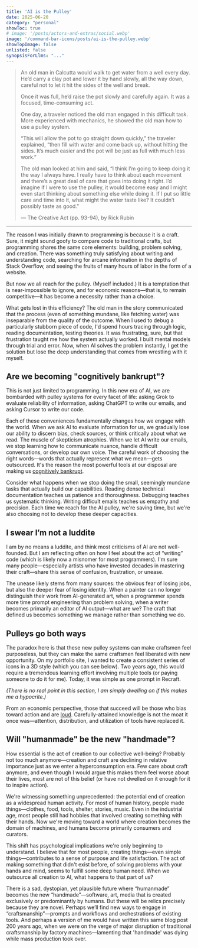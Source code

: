 ```yaml
---
title: 'AI is the Pulley' 
date: 2025-06-20
category: "personal"
showToc: true
# image: '/posts/actors-and-extras/social.webp'
image: '/command-bar-icons/posts/ai-is-the-pulley.webp'
showTopImage: false
unlisted: false
synopsisForLlms: "..."
---
```


<blockquote>

<p className='!my-0 !text-lg'>
An old man in Calcutta would walk to get water from a well every day. He’d carry a clay pot and lower it by hand slowly, all the way down, careful not to let it hit the sides of the well and break. 
</p>

<p className='!my-0 !text-lg'>
Once it was full, he’d raise the pot slowly and carefully again. It was a focused, time-consuming act.  
</p>

<p className='!my-0 !text-lg'>
One day, a traveler noticed the old man engaged in this difficult task. More experienced with mechanics, he showed the old man how to use a pulley system.  
</p>

<p className='!my-0 !text-lg'>
“This will allow the pot to go straight down quickly,” the traveler explained, “then fill with water and come back up, without hitting the sides. It’s much easier and the pot will be just as full with much less work.”  
</p>

<p className='!my-0 !text-lg'>
The old man looked at him and said, “I think I’m going to keep doing it the way I always have. I really have to think about each movement and there’s a great deal of care that goes into doing it right. I’d imagine if I were to use the pulley, it would become easy and I might even start thinking about something else while doing it. If I put so little care and time into it, what might the water taste like? It couldn’t possibly taste as good.”  
</p>

<p className='!mb-0 !mt-2 !text-base text-right italic'>
— The Creative Act (pp. 93-94), by Rick Rubin
</p>

</blockquote>


<hr />

The reason I was initially drawn to programming is because it is a craft. Sure, it might sound goofy to compare code to traditional crafts, but programming shares the same core elements: building, problem solving, and creation. There was something truly satisfying about writing and understanding code, searching for arcane information in the depths of Stack Overflow, and seeing the fruits of many hours of labor in the form of a website.

But now we all reach for the pulley. (Myself included.) It is a temptation that is near-impossible to ignore, and for economic reasons—that is, to remain competitive—it has become a necessity rather than a choice. 

What gets lost in this efficiency? The old man in the story communicated that the process (even of something mundane, like fetching water) was inseparable from the quality of the outcome. 
When I used to debug a particularly stubborn piece of code, I'd spend hours tracing through logic, reading documentation, testing theories. It was frustrating, sure, but that frustration taught me how the system actually worked. I built mental models through trial and error. Now, when AI solves the problem instantly, I get the solution but lose the deep understanding that comes from wrestling with it myself.

## Are we becoming "cognitively bankrupt"?

This is not just limited to programming. In this new era of AI, we are bombarded with pulley systems for every facet of life: asking Grok to evaluate reliability of information, asking ChatGPT to write our emails, and asking Cursor to write our code.

Each of these conveniences fundamentally changes how we engage with the world. When we ask AI to evaluate information for us, we gradually lose our ability to discern bias, check sources, or think critically about what we read. The muscle of skepticism atrophies. When we let AI write our emails, we stop learning how to communicate nuance, handle difficult conversations, or develop our own voice. The careful work of choosing the right words—words that actually represent what we mean—gets outsourced. It's the reason the most powerful tools at our disposal are making us [cognitively bankrupt](https://www.media.mit.edu/projects/your-brain-on-chatgpt/overview/).

Consider what happens when we stop doing the small, seemingly mundane tasks that actually build our capabilities. Reading dense technical documentation teaches us patience and thoroughness. Debugging teaches us systematic thinking. Writing difficult emails teaches us empathy and precision. Each time we reach for the AI pulley, we're saving time, but we're also choosing not to develop these deeper capacities.

## I swear I’m not a luddite

I am by no means a luddite, and think most criticisms of AI are not well-founded. But I am reflecting often on how I feel about the act of “writing” code (which is likely now a misnomer for most programmers). I'm sure many people—especially artists who have invested decades in mastering their craft—share this sense of confusion, frustration, or unease.

The unease likely stems from many sources: the obvious fear of losing jobs, but also the deeper fear of losing identity. When a painter can no longer distinguish their work from AI-generated art, when a programmer spends more time prompt engineering than problem solving, when a writer becomes primarily an editor of AI output—what are we? The craft that defined us becomes something we manage rather than something we do.

## Pulleys go both ways

The paradox here is that these new pulley systems can make craftsmen feel purposeless, but they can make the same craftsmen feel liberated with new opportunity. On my portfolio site, I wanted to create a consistent series of icons in a 3D style (which you can see below). Two years ago, this would require a tremendous learning effort involving multiple tools (or paying someone to do it for me). Today, it was simple as one prompt in Recraft.

*(There is no real point in this section, I am simply dwelling on if this makes me a hypocrite.)*

From an economic perspective, those that succeed will be those who bias toward action and are [loud](/writing/audacity-goes-the-furthest). Carefully-attained knowledge is not the moat it once was—attention, distribution, and utilization of tools have replaced it.

## Will "humanmade" be the new "handmade"?

How essential is the act of creation to our collective well-being? Probably not too much anymore—creation and craft are declining in relative importance just as we enter a hyperconsumption era. Few care about craft anymore, and even though I would argue this makes them feel worse about their lives, most are not of this belief (or have not dwelled on it enough for it to inspire action).

We're witnessing something unprecedented: the potential end of creation as a widespread human activity. For most of human history, people made things—clothes, food, tools, shelter, stories, music. Even in the industrial age, most people still had hobbies that involved creating something with their hands. Now we're moving toward a world where creation becomes the domain of machines, and humans become primarily consumers and curators.

This shift has psychological implications we're only beginning to understand. I believe that for most people, creating things—even simple things—contributes to a sense of purpose and life satisfaction. The act of making something that didn't exist before, of solving problems with your hands and mind, seems to fulfill some deep human need. When we outsource all creation to AI, what happens to that part of us?

There is a sad, dystopian, yet plausible future where “humanmade” becomes the new “handmade”—software, art, media that is created exclusively or predominantly by humans. But these will be relics precisely because they are novel. Perhaps we’ll find new ways to engage in “craftsmanship”—prompts and workflows and orchestrations of existing tools. And perhaps a version of me would have written this same blog post 200 years ago, when we were on the verge of major disruption of traditional craftsmanship by factory machines—lamenting that 'handmade' was dying while mass production took over.